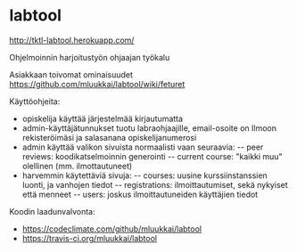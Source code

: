 labtool
=======

http://tktl-labtool.herokuapp.com/

Ohjelmoinnin harjoitustyön ohjaajan työkalu

Asiakkaan toivomat ominaisuudet https://github.com/mluukkai/labtool/wiki/feturet

Käyttöohjeita:

- opiskelija käyttää järjestelmää kirjautumatta
- admin-käyttäjätunnukset tuotu labraohjaajille, email-osoite on Ilmoon rekisteröimäsi ja salasanana opiskelijanumerosi
- admin käyttää valikon sivuista normaalisti vaan seuraavia:
-- peer reviews: koodikatselmoinnin generointi
-- current course: "kaikki muu" olellinen (mm. ilmottautuneet)
- harvemmin käytettäviä sivuja:
-- courses: uusine kurssiinstanssien luonti, ja vanhojen tiedot 
-- registrations: ilmoittautumiset, sekä nykyiset että menneet
-- users: joskus ilmoittautuneiden käyttäjien tiedot

Koodin laadunvalvonta:

- https://codeclimate.com/github/mluukkai/labtool
- https://travis-ci.org/mluukkai/labtool

